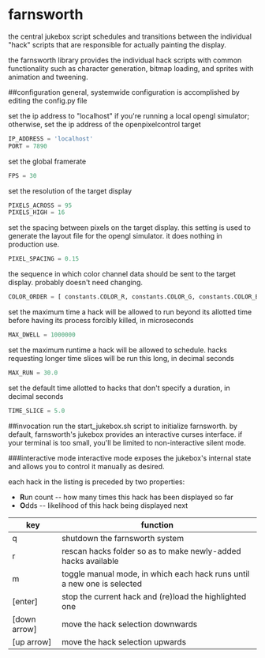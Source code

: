 # farnsworth
the central jukebox script schedules and transitions between the
individual "hack" scripts that are responsible for actually painting
the display.

the farnsworth library provides the individual hack scripts with common
functionality such as character generation, bitmap loading, and sprites
with animation and tweening.

##configuration
general, systemwide configuration is accomplished by editing the
config.py file

set the ip address to "localhost" if you're running a local opengl
simulator; otherwise, set the ip address of the openpixelcontrol target

```python
IP_ADDRESS = 'localhost'
PORT = 7890
```
set the global framerate

```python
FPS = 30
```

set the resolution of the target display

```python
PIXELS_ACROSS = 95
PIXELS_HIGH = 16
```

set the spacing between pixels on the target display. this setting is
used to generate the layout file for the opengl simulator. it does
nothing in production use.

```python
PIXEL_SPACING = 0.15
```

the sequence in which color channel data should be sent to the target
display. probably doesn't need changing.

```python
COLOR_ORDER = [ constants.COLOR_R, constants.COLOR_G, constants.COLOR_B ]
```

set the maximum time a hack will be allowed to run beyond its allotted
time before having its process forcibly killed, in microseconds

```python
MAX_DWELL = 1000000
```

set the maximum runtime a hack will be allowed to schedule. hacks
requesting longer time slices will be run this long, in decimal seconds

```python
MAX_RUN = 30.0
```

set the default time allotted to hacks that don't specify a duration, in
decimal seconds

```python
TIME_SLICE = 5.0
```

##invocation
run the start_jukebox.sh script to initialize farnsworth. by default,
farnsworth's jukebox provides an interactive curses interface. if your
terminal is too small, you'll be limited to non-interactive silent mode.

###interactive mode
interactive mode exposes the jukebox's internal state and allows you to
control it manually as desired.

each hack in the listing is preceded by two properties:
* **R**un count -- how many times this hack has been displayed so far
* **O**dds -- likelihood of this hack being displayed next

key | function
----|---------
q | shutdown the farnsworth system
r | rescan hacks folder so as to make newly-added hacks available
m | toggle manual mode, in which each hack runs until a new one is selected
[enter] | stop the current hack and (re)load the highlighted one
[down arrow] | move the hack selection downwards
[up arrow] | move the hack selection upwards

